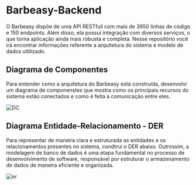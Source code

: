 # Barbeasy-Backend
O Barbeasy dispõe de uma API RESTfull com mais de 3950 linhas de código e 150 endpoints. Além disso, ela possuí integração com diversos serviços, o que torna aplicação ainda mais robusta e completa. Nesse repositório você irá encontrar informações referente a arquitetura do sistema e modelo de dados ultilizado.

## Diagrama de Componentes
Para entender como a arquitetura do Barbeasy está construída, desenvolvi um diagrama de componenstes que mostra como os principais recursos do sistema estão conectados e como é feita a comunicação entre eles.

![DC](https://github.com/user-attachments/assets/3f4dc03a-73ab-4b68-a365-3338996bf413)

## Diagrama Entidade-Relacionamento - DER
Para representar de maneira clara e estruturada as entidades e os relacionamentos presentes no sistema, condtruí o DER abaixo. Outrossim, a modelagem de banco de dados é uma etapa fundamental no processo de desenvolvimento de software, responsável por estruturar o armazenamento de dados de maneira eficiente e organizada.

![er](https://github.com/user-attachments/assets/6205c7c9-7cfc-4ceb-9a0c-ae5281c14e7c)

